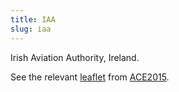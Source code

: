 ```yaml
---
title: IAA
slug: iaa
---
```


Irish Aviation Authority, Ireland.

See the relevant [leaflet][leaf] from [ACE2015].

[leaf]: ../IAA_Ireland_ACE_2015.pdf "ACE 2015 Benchmarking Report Factsheet: IAA"

[ACE2015]: http://www.eurocontrol.int/publications/atm-cost-effectiveness-ace-2015-benchmarking-report-2016-2020-outlook "ACE 2015 Benchmarking Report"
